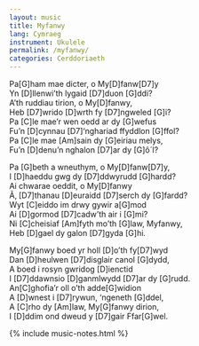 ```yaml
---
layout: music
title: Myfanwy
lang: Cymraeg
instrument: Ukulele
permalink: /myfanwy/
categories: Cerddoriaeth
---
```


Pa[G]ham mae dicter, o My[D]fanw[D7]y  
Yn [D]llenwi’th lygaid [D7]duon [G]ddi?  
A’th ruddiau tirion, o My[D]fanwy,  
Heb [D7]wrido [D]wrth fy [D7]ngweled [G]i?  
Pa [C]le mae’r wen oedd ar dy [G]wefus  
Fu’n [D]cynnau [D7]‘nghariad ffyddlon [G]ffol?  
Pa [C]le mae [Am]sain dy [G]eiriau melys,  
Fu’n [D]denu’n nghalon [D7]ar dy [G]ô´l?  

Pa [G]beth a wneuthym, o My[D]fanw[D7]y,  
I [D]haeddu gwg dy [D7]ddwyrudd [G]hardd?  
Ai chwarae oeddit, o My[D]fanwy  
Ã‚ [D7]thanau [D]euraidd [D7]serch dy [G]fardd?  
Wyt [C]eiddo im drwy gywir a[G]mod  
Ai [D]gormod [D7]cadw’th air i [G]mi?  
Ni [C]cheisiaf [Am]fyth mo’th [G]law, Myfanwy,  
Heb [D]gael dy galon [D7]gyda [G]hi.  

My[G]fanwy boed yr holl [D]o’th fy[D7]wyd  
Dan [D]heulwen [D7]disglair canol [G]dydd,  
A boed i rosyn gwridog [D]ienctid  
I [D7]ddawnsio [D]ganmlwydd [D7]ar dy [G]rudd.  
An[C]ghofia’r oll o’th adde[G]widion  
A [D]wnest i [D7]rywun, ‘ngeneth [G]ddel,  
A [C]rho dy [Am]law, My[G]fanwy dirion,  
I [D]ddim ond dweud y [D7]gair Ffar[G]wel.  


{% include music-notes.html %}